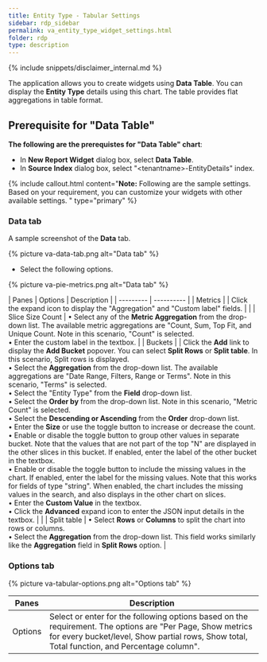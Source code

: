 ```yaml
---
title: Entity Type - Tabular Settings
sidebar: rdp_sidebar
permalink: va_entity_type_widget_settings.html
folder: rdp
type: description
---
```


{% include snippets/disclaimer_internal.md %} 

The application allows you to create widgets using **Data Table**. You can display the **Entity Type** details using this chart. The table provides flat aggregations in table format.  

## Prerequisite for "Data Table"

**The following are the prerequistes for "Data Table" chart**:
* In **New Report Widget** dialog box, select **Data Table**.
* In **Source Index** dialog box, select "\<tenantname>-EntityDetails" index.

{% include callout.html content="**Note:** Following are the sample settings. Based on your requirement, you can customize your widgets with other available settings.
" type="primary" %}

### Data tab

A sample screenshot of the **Data** tab.

{% picture va-data-tab.png alt="Data tab" %}

* Select the following options.

{% picture va-pie-metrics.png alt="Data tab" %}

| Panes | Options | Description |
| --------- | ---------- |
| Metrics |  | Click the expand icon to display the "Aggregation" and "Custom label" fields. |
|  | Slice Size Count | • Select any of the **Metric Aggregation** from the drop-down list. The available metric aggregations are "Count, Sum, Top Fit, and Unique Count. Note in this scenario, "Count" is selected. <br> • Enter the custom label in the textbox. |
| Buckets |  | Click the **Add** link to display the **Add Bucket** popover. You can select **Split Rows** or **Split table**. In this scenario, Split rows is displayed. <br> • Select the **Aggregation** from the drop-down list. The available aggregations are "Date Range, Filters, Range or Terms". Note in this scenario, "Terms" is selected. <br> • Select the "Entity Type" from the **Field** drop-down list. <br> • Select the **Order by** from the drop-down list. Note in this scenario, "Metric Count" is selected. <br> • Select the **Descending or Ascending** from the **Order**  drop-down list. <br> • Enter the **Size** or use the toggle button to increase or decrease the count. <br> • Enable or disable the toggle button to group other values in separate bucket. Note that the values that are not part of the top "N" are displayed in the other slices in this bucket. If enabled, enter the label of the other bucket in the textbox. <br> • Enable or disable the toggle button to include the missing values in the chart. If enabled, enter the label for the missing values. Note that this works for fields of type "string". When enabled, the chart includes the missing values in the search, and also displays in the other chart on slices. <br> • Enter the **Custom Value** in the textbox. <br> • Click the **Advanced** expand icon to enter the JSON input details in the textbox. |
|  | Split table | • Select **Rows** or **Columns** to split the chart into rows or columns. <br> • Select the **Aggregation** from the drop-down list. This field works similarly like the **Aggregation** field in **Split Rows** option. |

### Options tab

{% picture va-tabular-options.png alt="Options tab" %}

| Panes | Description |
| --------- | ---------- |
| Options | Select or enter for the following options based on the requirement. The options are "Per Page, Show metrics for every bucket/level, Show partial rows, Show total, Total function, and Percentage column". |